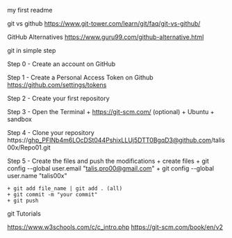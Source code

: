 my first readme

git vs github
https://www.git-tower.com/learn/git/faq/git-vs-github/

GitHub Alternatives 
https://www.guru99.com/github-alternative.html



git in simple step

Step 0 - Create an account on GitHub

Step 1 - Create a Personal Access Token on Github
https://github.com/settings/tokens

Step 2 - Create your first repository 

Step 3 - Open the Terminal
	+ https://git-scm.com/ (optional)
	+ Ubuntu
	+ sandbox
	
Step 4 - Clone your repository
	https://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@github.com/talis00x/Repo01.git


Step 5 - Create the files and push the modifications
	+ create files
	+ git config --global user.email "talis.pro00@gmail.com"
	+ git config --global user.name "talis00x"

	+ git add file_name | git add . (all)
	+ git commit -m "your commit"
	+ git push



git Tutorials

https://www.w3schools.com/c/c_intro.php
https://git-scm.com/book/en/v2

